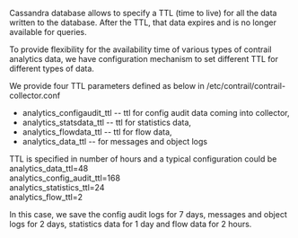 Cassandra database allows to specify a TTL (time to live) for all the data written to the database. After the TTL, that data expires and is no longer available for queries.

To provide flexibility for the availability time of various types of contrail analytics data, we have configuration mechanism to set different TTL for different types of data.

We provide four TTL parameters defined as below in /etc/contrail/contrail-collector.conf  
* analytics_configaudit_ttl -- ttl for config audit data coming into collector,
* analytics_statsdata_ttl -- ttl for statistics data,
* analytics_flowdata_ttl -- ttl for flow data,
* analytics_data_ttl -- for messages and object logs

TTL is specified in number of hours and a typical configuration could be
analytics_data_ttl=48  
analytics_config_audit_ttl=168  
analytics_statistics_ttl=24  
analytics_flow_ttl=2  

In this case, we save the config audit logs for 7 days, messages and object logs for 2 days, statistics data for 1 day and flow data for 2 hours.
